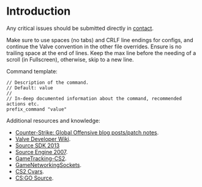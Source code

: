 # Introduction

Any critical issues should be submitted directly in [contact](https://github.com/ArmynC/ArminC-AutoExec/blob/master/docs/README.md#support).

Make sure to use spaces (no tabs) and CRLF line endings for configs, and continue the Valve convention in the other file overrides. Ensure is no trailing space at the end of lines. Keep the max line before the needing of a scroll (in Fullscreen), otherwise, skip to a new line.

Command template:

```
// Description of the command.
// Default: value
//
// In-deep documented information about the command, recommended actions etc.
prefix_command "value"
```

Additional resources and knowledge:

* [Counter-Strike: Global Offensive blog posts/patch notes](http://blog.counter-strike.net/).
* [Valve Developer Wiki](https://developer.valvesoftware.com/wiki/).
* [Source SDK 2013](https://github.com/ValveSoftware/source-sdk-2013)
* [Source Engine 2007](https://github.com/csnxs/source-2007).
* [GameTracking-CS2](https://github.com/SteamDatabase/GameTracking-CS2).
* [GameNetworkingSockets](https://github.com/ValveSoftware/GameNetworkingSockets).
* [CS2 Cvars](https://cs2.poggu.me/dumped-data/convar-list).
* [CS:GO Source](https://github.com/perilouswithadollarsign/cstrike15_src).